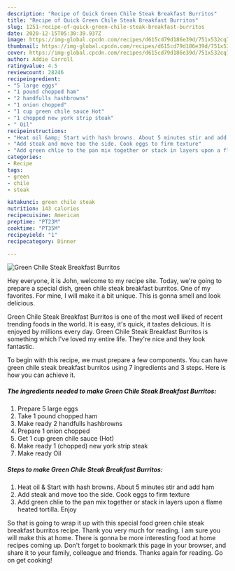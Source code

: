 ```yaml
---
description: "Recipe of Quick Green Chile Steak Breakfast Burritos"
title: "Recipe of Quick Green Chile Steak Breakfast Burritos"
slug: 1251-recipe-of-quick-green-chile-steak-breakfast-burritos
date: 2020-12-15T05:30:39.937Z
image: https://img-global.cpcdn.com/recipes/d615cd79d186e39d/751x532cq70/green-chile-steak-breakfast-burritos-recipe-main-photo.jpg
thumbnail: https://img-global.cpcdn.com/recipes/d615cd79d186e39d/751x532cq70/green-chile-steak-breakfast-burritos-recipe-main-photo.jpg
cover: https://img-global.cpcdn.com/recipes/d615cd79d186e39d/751x532cq70/green-chile-steak-breakfast-burritos-recipe-main-photo.jpg
author: Addie Carroll
ratingvalue: 4.5
reviewcount: 28246
recipeingredient:
- "5 large eggs"
- "1 pound chopped ham"
- "2 handfulls hashbrowns"
- "1 onion chopped"
- "1 cup green chile sauce Hot"
- "1 chopped new york strip steak"
- " Oil"
recipeinstructions:
- "Heat oil &amp; Start with hash browns. About 5 minutes stir and add ham"
- "Add steak and move too the side. Cook eggs to firm texture"
- "Add green chlie to the pan mix together or stack in layers upon a flame heated tortilla. Enjoy"
categories:
- Recipe
tags:
- green
- chile
- steak

katakunci: green chile steak 
nutrition: 143 calories
recipecuisine: American
preptime: "PT23M"
cooktime: "PT35M"
recipeyield: "1"
recipecategory: Dinner

---
```



![Green Chile Steak Breakfast Burritos](https://img-global.cpcdn.com/recipes/d615cd79d186e39d/751x532cq70/green-chile-steak-breakfast-burritos-recipe-main-photo.jpg)

Hey everyone, it is John, welcome to my recipe site. Today, we're going to prepare a special dish, green chile steak breakfast burritos. One of my favorites. For mine, I will make it a bit unique. This is gonna smell and look delicious.



Green Chile Steak Breakfast Burritos is one of the most well liked of recent trending foods in the world. It is easy, it's quick, it tastes delicious. It is enjoyed by millions every day. Green Chile Steak Breakfast Burritos is something which I've loved my entire life. They're nice and they look fantastic.


To begin with this recipe, we must prepare a few components. You can have green chile steak breakfast burritos using 7 ingredients and 3 steps. Here is how you can achieve it.

<!--inarticleads1-->

##### The ingredients needed to make Green Chile Steak Breakfast Burritos:

1. Prepare 5 large eggs
1. Take 1 pound chopped ham
1. Make ready 2 handfulls hashbrowns
1. Prepare 1 onion chopped
1. Get 1 cup green chile sauce (Hot)
1. Make ready 1 (chopped) new york strip steak
1. Make ready  Oil




<!--inarticleads2-->

##### Steps to make Green Chile Steak Breakfast Burritos:

1. Heat oil &amp; Start with hash browns. About 5 minutes stir and add ham
1. Add steak and move too the side. Cook eggs to firm texture
1. Add green chlie to the pan mix together or stack in layers upon a flame heated tortilla. Enjoy




So that is going to wrap it up with this special food green chile steak breakfast burritos recipe. Thank you very much for reading. I am sure you will make this at home. There is gonna be more interesting food at home recipes coming up. Don't forget to bookmark this page in your browser, and share it to your family, colleague and friends. Thanks again for reading. Go on get cooking!
